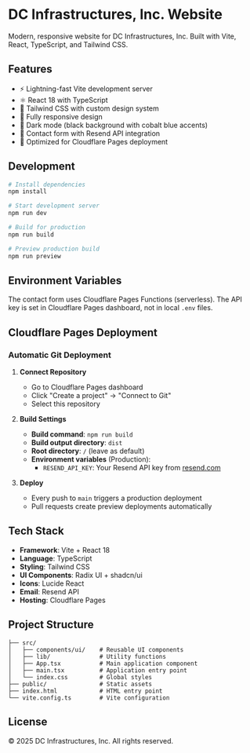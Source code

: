 # DC Infrastructures, Inc. Website

Modern, responsive website for DC Infrastructures, Inc. Built with Vite, React, TypeScript, and Tailwind CSS.

## Features

- ⚡️ Lightning-fast Vite development server
- ⚛️ React 18 with TypeScript
- 🎨 Tailwind CSS with custom design system
- 📱 Fully responsive design
- 🌙 Dark mode (black background with cobalt blue accents)
- 📧 Contact form with Resend API integration
- 🚀 Optimized for Cloudflare Pages deployment

## Development

```bash
# Install dependencies
npm install

# Start development server
npm run dev

# Build for production
npm run build

# Preview production build
npm run preview
```

## Environment Variables

The contact form uses Cloudflare Pages Functions (serverless). The API key is set in Cloudflare Pages dashboard, not in local `.env` files.

## Cloudflare Pages Deployment

### Automatic Git Deployment

1. **Connect Repository**
   - Go to Cloudflare Pages dashboard
   - Click "Create a project" → "Connect to Git"
   - Select this repository

2. **Build Settings**
   - **Build command**: `npm run build`
   - **Build output directory**: `dist`
   - **Root directory**: `/` (leave as default)
   - **Environment variables** (Production):
     - `RESEND_API_KEY`: Your Resend API key from [resend.com](https://resend.com/api-keys)

3. **Deploy**
   - Every push to `main` triggers a production deployment
   - Pull requests create preview deployments automatically

## Tech Stack

- **Framework**: Vite + React 18
- **Language**: TypeScript
- **Styling**: Tailwind CSS
- **UI Components**: Radix UI + shadcn/ui
- **Icons**: Lucide React
- **Email**: Resend API
- **Hosting**: Cloudflare Pages

## Project Structure

```
├── src/
│   ├── components/ui/    # Reusable UI components
│   ├── lib/              # Utility functions
│   ├── App.tsx           # Main application component
│   ├── main.tsx          # Application entry point
│   └── index.css         # Global styles
├── public/               # Static assets
├── index.html            # HTML entry point
└── vite.config.ts        # Vite configuration
```

## License

© 2025 DC Infrastructures, Inc. All rights reserved.
